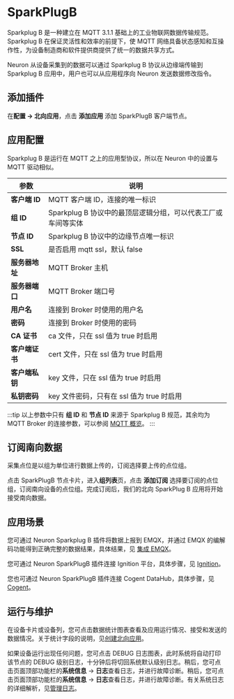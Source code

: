 # SparkPlugB

Sparkplug B 是一种建立在 MQTT 3.1.1 基础上的工业物联网数据传输规范。Sparkplug B 在保证灵活性和效率的前提下，使 MQTT 网络具备状态感知和互操作性，为设备制造商和软件提供商提供了统一的数据共享方式。

Neuron 从设备采集到的数据可以通过 Sparkplug B 协议从边缘端传输到 Sparkplug B 应用中，用户也可以从应用程序向 Neuron 发送数据修改指令。

## 添加插件

在**配置 -> 北向应用**，点击 **添加应用** 添加 SparkPlugB 客户端节点。

## 应用配置

Sparkplug B 是运行在 MQTT 之上的应用型协议，所以在 Neuron 中的设置与 MQTT 驱动相似。

|  参数         | 说明                                                         |
| ------------- | ------------------------------------------------------------ |
| **客户端 ID** | MQTT 客户端 ID，连接的唯一标识                                 |
| **组 ID**  | Sparkplug B 协议中的最顶层逻辑分组，可以代表工厂或车间等实体     |
| **节点 ID**   | Sparkplug B 协议中的边缘节点唯一标识                           |
| **SSL**       | 是否启用 mqtt ssl，默认 false                                 |
| **服务器地址**      | MQTT Broker 主机                                             |
| **服务器端口**      | MQTT Broker 端口号                                           |
| **用户名**  | 连接到 Broker 时使用的用户名                                  |
| **密码**  | 连接到 Broker 时使用的密码                                    |
| **CA 证书**        | ca 文件，只在 ssl 值为 true 时启用                            |
| **客户端证书**      | cert 文件，只在 ssl 值为 true 时启用                          |
| **客户端私钥**       | key 文件，只在 ssl 值为 true 时启用                           |
| **私钥密码**   | key 文件密码，只有在 ssl 值为 true 时启用                     |

:::tip
以上参数中只有 **组 ID** 和 **节点 ID** 来源于 Sparkplug B 规范，其余均为 MQTT Broker 的连接参数，可以参阅 [MQTT 概览](../mqtt/overview.md)。
:::

## 订阅南向数据

采集点位是以组为单位进行数据上传的，订阅选择要上传的点位组。

点击 SparkPlugB 节点卡片，进入**组列表**页，点击 **添加订阅** 选择要订阅的点位组，订阅南向设备的点位组。完成订阅后，我们的北向 SparkPlug B 应用将开始接受南向数据。

## 应用场景

您可通过 Neuron Sparkplug B 插件将数据上报到 EMQX，并通过 EMQX 的编解码功能得到正确完整的数据结果，具体结果，见 [集成 EMQX](sparkplug.md)。

您可通过 Neuron SparkPlugB 插件连接 Ignition 平台，具体步骤，见 [Ignition](./ignition.md)。

您也可通过 Neuron SparkPlugB 插件连接 Cogent DataHub，具体步骤，见 [Cogent](./cogent.md)。

## 运行与维护

在设备卡片或设备列，您可点击数据统计图表查看及应用运行情况、接受和发送的数据情况。关于统计字段的说明，见[创建北向应用](../north-apps.md)。

如果设备运行出现任何问题，您可点击 DEBUG 日志图表，此时系统将自动打印该节点的 DEBUG 级别日志，十分钟后将切回系统默认级别日志。稍后，您可点击页面顶部功能栏的**系统信息** -> **日志**查看日志，并进行故障诊断。稍后，您可点击页面顶部功能栏的**系统信息** -> **日志**查看日志，并进行故障诊断。有关系统日志的详细解析，见[管理日志](../../../admin/log-management.md)。
